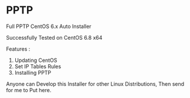 # PPTP
Full PPTP CentOS 6.x Auto Installer

Successfully Tested on CentOS 6.8 x64

Features :
1. Updating CentOS
2. Set IP Tables Rules
3. Installing PPTP

Anyone can Develop this Installer for other Linux Distributions, Then send for me to Put here.
